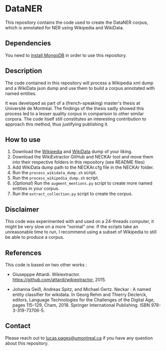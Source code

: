 # DataNER

This repository contains the code used to create the DataNER corpus, which is annotated for NER using Wikipedia and WikiData.

## Dependencies

You need to [install MongoDB](https://www.mongodb.com/docs/manual/administration/install-community/) in order to use this repository.


## Description

The code contained in this repository will process a Wikipedia xml dump and a WikiData json dump and use them
to build a corpus annotated with named entities.

It was developed as part of a (french-speaking) master's thesis at Université de Montréal. The findings of the thesis sadly showed this process led to a lesser quality corpus in comparison to other similar corpora.
The code itself still constitutes an interesting contribution to approach this method, thus justifying publishing it.


## How to use

1. Download the [Wikipedia](https://en.wikipedia.org/wiki/Wikipedia:Database_download) and [WikiData](https://www.wikidata.org/wiki/Wikidata:Database_download#JSON_dumps_(recommended)) dump of your liking.
2. Download the WikiExtractor GitHub and NECKAr tool and move them into their respective folders in this repository (see README files)
3. Add WikiData dump path to the NECKAr.cfg file in the NECKAr folder.
4. Run the `process_wikidata_dump.sh` script.
5. Run the `process_wikipedia_dump.sh` script.
6. (_Optional_) Run the `augment_mentions.py` script to create more named entities in your corpus.
7. Run the `extract_collection.py` script to create the corpus.

## Disclaimer

This code was experimented with and used on a 24-threads computer, it might be very slow on a more "normal" one.
If the scripts take an unreasonable time to run, I recommend using a subset of Wikipedia to still be able to produce a corpus.


## References

This code is based on two other works :

* Giusepppe Attardi. Wikiextractor. https://github.com/attardi/wikiextractor, 2015.

* Johanna Geiß, Andreas Spitz, and Michael Gertz. Neckar : A named entity classifier for wikidata. In Georg Rehm and Thierry Declerck, editors, Language Technologies for the Challenges of the Digital Age, pages 115–129, Cham, 2018. Springer International Publishing. ISBN 978-3-319-73706-5.

## Contact

Please reach out to [lucas.pages@umontreal.ca](mailto:lucas.pages123@gmail.com) if you have any question about this repository.
